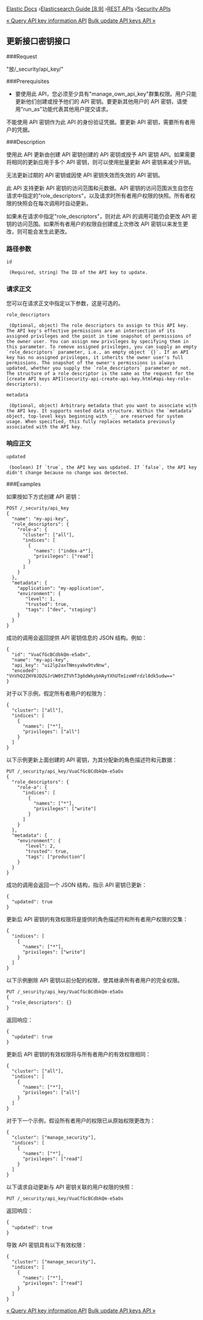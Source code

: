 

[Elastic Docs](/guide/) ›[Elasticsearch Guide [8.9]](index.md) ›[REST
APIs](rest-apis.md) ›[Security APIs](security-api.md)

[« Query API key information API](security-api-query-api-key.md) [Bulk
update API keys API »](security-api-bulk-update-api-keys.md)

## 更新接口密钥接口

###Request

"放/_security/api_key/<id>"

###Prerequisites

* 要使用此 API，您必须至少具有"manage_own_api_key"群集权限。用户只能更新他们创建或授予他们的 API 密钥。要更新其他用户的 API 密钥，请使用"run_as"功能代表其他用户提交请求。

不能使用 API 密钥作为此 API 的身份验证凭据。要更新 API 密钥，需要所有者用户的凭据。

###Description

使用此 API 更新由创建 API 密钥创建的 API 密钥或授予 API 密钥 API。如果需要将相同的更新应用于多个 API 密钥，则可以使用批量更新 API 密钥来减少开销。

无法更新过期的 API 密钥或因使 API 密钥失效而失效的 API 密钥。

此 API 支持更新 API 密钥的访问范围和元数据。API 密钥的访问范围派生自您在请求中指定的"role_descriptors"，以及请求时所有者用户权限的快照。所有者权限的快照会在每次调用时自动更新。

如果未在请求中指定"role_descriptors"，则对此 API 的调用可能仍会更改 API 密钥的访问范围。如果所有者用户的权限自创建或上次修改 API 密钥以来发生更改，则可能会发生此更改。

### 路径参数

`id`

     (Required, string) The ID of the API key to update. 

### 请求正文

您可以在请求正文中指定以下参数，这是可选的。

`role_descriptors`

     (Optional, object) The role descriptors to assign to this API key. The API key's effective permissions are an intersection of its assigned privileges and the point in time snapshot of permissions of the owner user. You can assign new privileges by specifying them in this parameter. To remove assigned privileges, you can supply an empty `role_descriptors` parameter, i.e., an empty object `{}`. If an API key has no assigned privileges, it inherits the owner user's full permissions. The snapshot of the owner's permissions is always updated, whether you supply the `role_descriptors` parameter or not. The structure of a role descriptor is the same as the request for the [create API keys API](security-api-create-api-key.html#api-key-role-descriptors). 
`metadata`

     (Optional, object) Arbitrary metadata that you want to associate with the API key. It supports nested data structure. Within the `metadata` object, top-level keys beginning with `_` are reserved for system usage. When specified, this fully replaces metadata previously associated with the API key. 

### 响应正文

`updated`

     (boolean) If `true`, the API key was updated. If `false`, the API key didn't change because no change was detected. 

###Examples

如果按如下方式创建 API 密钥：

    
    
    POST /_security/api_key
    {
      "name": "my-api-key",
      "role_descriptors": {
        "role-a": {
          "cluster": ["all"],
          "indices": [
            {
              "names": ["index-a*"],
              "privileges": ["read"]
            }
          ]
        }
      },
      "metadata": {
        "application": "my-application",
        "environment": {
           "level": 1,
           "trusted": true,
           "tags": ["dev", "staging"]
        }
      }
    }

成功的调用会返回提供 API 密钥信息的 JSON 结构。例如：

    
    
    {
      "id": "VuaCfGcBCdbkQm-e5aOx",
      "name": "my-api-key",
      "api_key": "ui2lp2axTNmsyakw9tvNnw",
      "encoded": "VnVhQ2ZHY0JDZGJrUW0tZTVhT3g6dWkybHAyYXhUTm1zeWFrdzl0dk5udw=="
    }

对于以下示例，假定所有者用户的权限为：

    
    
    {
      "cluster": ["all"],
      "indices": [
        {
          "names": ["*"],
          "privileges": ["all"]
        }
      ]
    }

以下示例更新上面创建的 API 密钥，为其分配新的角色描述符和元数据：

    
    
    PUT /_security/api_key/VuaCfGcBCdbkQm-e5aOx
    {
      "role_descriptors": {
        "role-a": {
          "indices": [
            {
              "names": ["*"],
              "privileges": ["write"]
            }
          ]
        }
      },
      "metadata": {
        "environment": {
           "level": 2,
           "trusted": true,
           "tags": ["production"]
        }
      }
    }

成功的调用会返回一个 JSON 结构，指示 API 密钥已更新：

    
    
    {
      "updated": true
    }

更新后 API 密钥的有效权限将是提供的角色描述符和所有者用户权限的交集：

    
    
    {
      "indices": [
        {
          "names": ["*"],
          "privileges": ["write"]
        }
      ]
    }

以下示例删除 API 密钥以前分配的权限，使其继承所有者用户的完全权限。

    
    
    PUT /_security/api_key/VuaCfGcBCdbkQm-e5aOx
    {
      "role_descriptors": {}
    }

返回响应：

    
    
    {
      "updated": true
    }

更新后 API 密钥的有效权限将与所有者用户的有效权限相同：

    
    
    {
      "cluster": ["all"],
      "indices": [
        {
          "names": ["*"],
          "privileges": ["all"]
        }
      ]
    }

对于下一个示例，假设所有者用户的权限已从原始权限更改为：

    
    
    {
      "cluster": ["manage_security"],
      "indices": [
        {
          "names": ["*"],
          "privileges": ["read"]
        }
      ]
    }

以下请求自动更新与 API 密钥关联的用户权限的快照：

    
    
    PUT /_security/api_key/VuaCfGcBCdbkQm-e5aOx

返回响应：

    
    
    {
      "updated": true
    }

导致 API 密钥具有以下有效权限：

    
    
    {
      "cluster": ["manage_security"],
      "indices": [
        {
          "names": ["*"],
          "privileges": ["read"]
        }
      ]
    }

[« Query API key information API](security-api-query-api-key.md) [Bulk
update API keys API »](security-api-bulk-update-api-keys.md)
